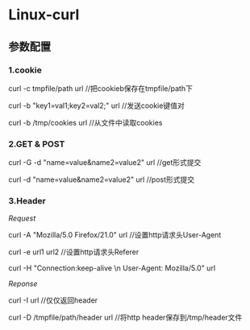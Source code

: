 # Linux-curl

## 参数配置


### 1.cookie

curl -c tmpfile/path url //把cookieb保存在tmpfile/path下

curl -b "key1=val1;key2=val2;" url  //发送cookie键值对

curl -b /tmp/cookies url //从文件中读取cookies

### 2.GET & POST

curl -G -d "name=value&name2=value2" url //get形式提交

curl -d "name=value&name2=value2" url //post形式提交

### 3.Header

*Request*

curl -A "Mozilla/5.0 Firefox/21.0" url //设置http请求头User-Agent

curl -e url1 url2     //设置http请求头Referer

curl -H "Connection:keep-alive \n User-Agent: Mozilla/5.0" url

*Reponse*

curl -I url //仅仅返回header

curl -D /tmpfile/path/header url //将http header保存到/tmp/header文件